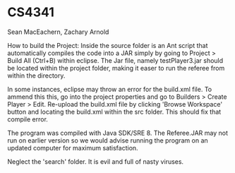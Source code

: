 # CS4341
Sean MacEachern, Zachary Arnold

How to build the Project:
Inside the source folder is an Ant script that automatically compiles the code into a JAR 
simply by going to Project > Build All (Ctrl+B) within eclipse. The Jar file, namely testPlayer3.jar 
should be located within the project folder, making it easer to run the referee from within the 
directory.

In some instances, eclipse may throw an error for the build.xml file. To ammend this this, go into the project 
properties and go to Builders > Create Player > Edit. Re-upload the build.xml file by clicking 'Browse Workspace' button and locating the build.xml within the src folder. This should fix that compile error.

The program was compiled with Java SDK/SRE 8. The Referee.JAR may not run on earlier version so we would advise running the program on an updated computer for maximum satisfaction.

Neglect the 'search' folder. It is evil and full of nasty viruses.
